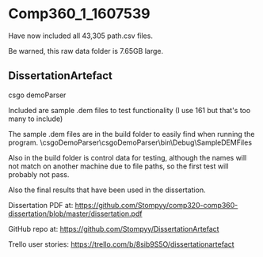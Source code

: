 # Comp360_1_1607539

Have now included all 43,305 path.csv files.

Be warned, this raw data folder is 7.65GB large.

## DissertationArtefact

csgo demoParser

Included are sample .dem files to test functionality (I use 161 but that's too many to include)

The sample .dem files are in the build folder to easily find when running the program. \csgoDemoParser\csgoDemoParser\bin\Debug\SampleDEMFiles 

Also in the build folder is control data for testing, although the names will not match on another machine due to file paths, so the first test will probably not pass.

Also the final results that have been used in the dissertation.

Dissertation PDF at: https://github.com/Stompyy/comp320-comp360-dissertation/blob/master/dissertation.pdf

GitHub repo at: https://github.com/Stompyy/DissertationArtefact

Trello user stories: https://trello.com/b/8sib9S5O/dissertationartefact
